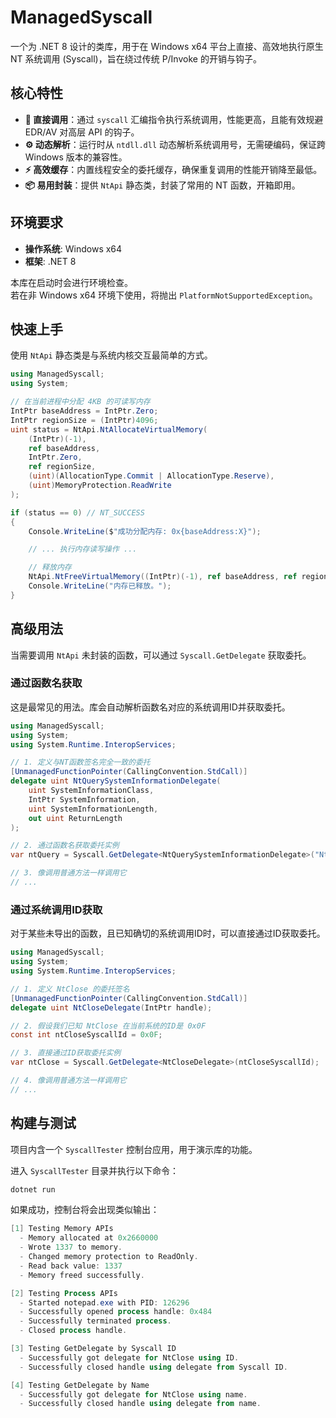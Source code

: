 # ManagedSyscall

一个为 .NET 8 设计的类库，用于在 Windows x64 平台上直接、高效地执行原生 NT 系统调用 (Syscall)，旨在绕过传统 P/Invoke 的开销与钩子。

## 核心特性

- **🚀 直接调用**：通过 `syscall` 汇编指令执行系统调用，性能更高，且能有效规避 EDR/AV 对高层 API 的钩子。
- **⚙️ 动态解析**：运行时从 `ntdll.dll` 动态解析系统调用号，无需硬编码，保证跨 Windows 版本的兼容性。
- **⚡ 高效缓存**：内置线程安全的委托缓存，确保重复调用的性能开销降至最低。
- **📦 易用封装**：提供 `NtApi` 静态类，封装了常用的 NT 函数，开箱即用。

## 环境要求

- **操作系统**: Windows x64
- **框架**: .NET 8

本库在启动时会进行环境检查。
<br>
若在非 Windows x64 环境下使用，将抛出 `PlatformNotSupportedException`。

## 快速上手

使用 `NtApi` 静态类是与系统内核交互最简单的方式。

```csharp
using ManagedSyscall;
using System;

// 在当前进程中分配 4KB 的可读写内存
IntPtr baseAddress = IntPtr.Zero;
IntPtr regionSize = (IntPtr)4096;
uint status = NtApi.NtAllocateVirtualMemory(
    (IntPtr)(-1),
    ref baseAddress,
    IntPtr.Zero,
    ref regionSize,
    (uint)(AllocationType.Commit | AllocationType.Reserve),
    (uint)MemoryProtection.ReadWrite
);

if (status == 0) // NT_SUCCESS
{
    Console.WriteLine($"成功分配内存: 0x{baseAddress:X}");

    // ... 执行内存读写操作 ...

    // 释放内存
    NtApi.NtFreeVirtualMemory((IntPtr)(-1), ref baseAddress, ref regionSize, (uint)AllocationType.Release);
    Console.WriteLine("内存已释放。");
}
```

## 高级用法

当需要调用 `NtApi` 未封装的函数，可以通过 `Syscall.GetDelegate` 获取委托。

### 通过函数名获取

这是最常见的用法。库会自动解析函数名对应的系统调用ID并获取委托。

```csharp
using ManagedSyscall;
using System;
using System.Runtime.InteropServices;

// 1. 定义与NT函数签名完全一致的委托
[UnmanagedFunctionPointer(CallingConvention.StdCall)]
delegate uint NtQuerySystemInformationDelegate(
    uint SystemInformationClass,
    IntPtr SystemInformation,
    uint SystemInformationLength,
    out uint ReturnLength
);

// 2. 通过函数名获取委托实例
var ntQuery = Syscall.GetDelegate<NtQuerySystemInformationDelegate>("NtQuerySystemInformation");

// 3. 像调用普通方法一样调用它
// ...
```

### 通过系统调用ID获取

对于某些未导出的函数，且已知确切的系统调用ID时，可以直接通过ID获取委托。

```csharp
using ManagedSyscall;
using System;
using System.Runtime.InteropServices;

// 1. 定义 NtClose 的委托签名
[UnmanagedFunctionPointer(CallingConvention.StdCall)]
delegate uint NtCloseDelegate(IntPtr handle);

// 2. 假设我们已知 NtClose 在当前系统的ID是 0x0F
const int ntCloseSyscallId = 0x0F;

// 3. 直接通过ID获取委托实例
var ntClose = Syscall.GetDelegate<NtCloseDelegate>(ntCloseSyscallId);

// 4. 像调用普通方法一样调用它
// ...
```

## 构建与测试

项目内含一个 `SyscallTester` 控制台应用，用于演示库的功能。

进入 `SyscallTester` 目录并执行以下命令：

```powershell
dotnet run
```

如果成功，控制台将会出现类似输出：

```powershell
[1] Testing Memory APIs
  - Memory allocated at 0x2660000
  - Wrote 1337 to memory.
  - Changed memory protection to ReadOnly.
  - Read back value: 1337
  - Memory freed successfully.

[2] Testing Process APIs
  - Started notepad.exe with PID: 126296
  - Successfully opened process handle: 0x484
  - Successfully terminated process.
  - Closed process handle.

[3] Testing GetDelegate by Syscall ID
  - Successfully got delegate for NtClose using ID.
  - Successfully closed handle using delegate from Syscall ID.

[4] Testing GetDelegate by Name
  - Successfully got delegate for NtClose using name.
  - Successfully closed handle using delegate from name.
```
